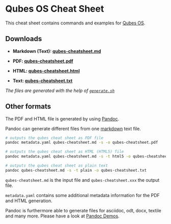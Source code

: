 # Qubes OS Cheat Sheet

This cheat sheet contains commands and examples for [Qubes OS](https://www.qubes-os.org/).

## Downloads

- **Markdown (Text): [qubes-cheatsheet.md](https://github.com/netbones/qubes-cheatsheet/blob/master/qubes-cheatsheet.md)**

- **PDF: [qubes-cheatsheet.pdf](https://github.com/netbones/qubes-cheatsheet/blob/master/qubes-cheatsheet.pdf)**

- **HTML: [qubes-cheatsheet.html](https://htmlpreview.github.io/?https://github.com/netbones/qubes-cheatsheet/blob/master/qubes-cheatsheet.html)**

- **Text: [qubes-cheatsheet.txt](https://github.com/netbones/qubes-cheatsheet/blob/master/qubes-cheatsheet.txt)**

*The files are generated with the help of [`generate.sh`](https://github.com/ubuntupunk/qubes-cheatsheet/blob/master/generate.sh)*

## Other formats

The PDF and HTML file is generated by using [Pandoc](http://pandoc.org/).

Pandoc can generate different files from one [markdown](http://daringfireball.net/projects/markdown/) text file.


```bash
# outputs the qubes cheat sheet as PDF file
pandoc metadata.yaml qubes-cheatsheet.md -s -o qubes-cheatsheet.pdf

# outputs the qubes cheat sheet as HTML (HTML5) file
pandoc metadata.yaml qubes-cheatsheet.md -s -t html5 -o qubes-cheatsheet.html

# outputs the qubes cheat sheet as plain text
pandoc qubes-cheatsheet.md -s -t plain -o qubes-cheatsheet.txt
```

`qubes-cheatsheet.md` is the input file and `qubes-cheatsheet.xxx` the output file.

`metadata.yaml` contains some additional metadata information for the PDF and HTML generation.

Pandoc is furthermore able to generate files for asciidoc, odt, docx, textile and many more. Please have a look at [Pandoc Demos](http://pandoc.org/demos.html).
